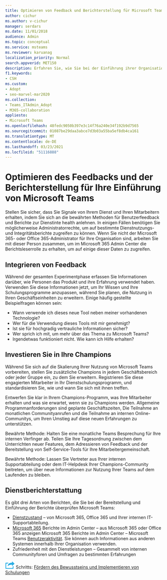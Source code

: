 ```yaml
---
title: Optimieren von Feedback und Berichterstellung für Microsoft Teams Einführung
author: cichur
ms.author: v-cichur
manager: serdars
ms.date: 11/01/2018
audience: Admin
ms.topic: conceptual
ms.service: msteams
ms.reviewer: karuanag
localization_priority: Normal
search.appverid: MET150
description: Erfahren Sie, wie Sie bei der Einführung ihrer Organisation Feedback von Benutzern erhalten und die Dienstinte health-Teams nutzen können.
f1.keywords:
- CSH
ms.custom:
- Adopt
- seo-marvel-mar2020
ms.collection:
- Teams_ITAdmin_Adopt
- M365-collaboration
appliesto:
- Microsoft Teams
ms.openlocfilehash: 48fedc9050b397e3c14f76a240e34f192b9d7565
ms.sourcegitcommit: 01087be29daa3abce7d3b03a55ba5ef8db4ca161
ms.translationtype: MT
ms.contentlocale: de-DE
ms.lasthandoff: 03/23/2021
ms.locfileid: "51116888"
---
```

# <a name="optimize-feedback-and-reporting-for-your-microsoft-teams-adoption"></a>Optimieren des Feedbacks und der Berichterstellung für Ihre Einführung von Microsoft Teams

Stellen Sie sicher, dass Sie Signale von Ihrem Dienst und Ihren Mitarbeitern erhalten, indem Sie sich an die bewährten Methoden für Benutzerfeedback und Berichte zur Dienstinte health anlehnen.  In einigen Fällen benötigen Sie möglicherweise Administratorrechte, um auf bestimmte Dienstnutzungs- und Integritätsberichte zugreifen zu können. Wenn Sie nicht der Microsoft 365- oder Office 365-Administrator für Ihre Organisation sind, arbeiten Sie mit dieser Person zusammen, um im Microsoft 365 Admin Center die Berichtsleserrolle zu erhalten, um auf einige dieser Daten zu zugreifen.

## <a name="incorporating-feedback"></a>Integrieren von Feedback 

Während der gesamten Experimentphase erfassen Sie Informationen darüber, wie Personen das Produkt und ihre Erfahrung verwendet haben. Verwenden Sie diese Informationen jetzt, um Ihr Wissen und Ihre Schulungsprogramme anzupassen, während Sie planen, die Nutzung in Ihren Geschäftseinheiten zu erweitern. Einige häufig gestellte Beispielfragen können sein:

- Wann verwende ich dieses neue Tool neben meiner vorhandenen Technologie?
- Wer für die Verwendung dieses Tools mit mir genehmigt?
- Ist sie für hochgradig vertrauliche Informationen sicher? 
- Wer sprich ich mit, um mehr über das Thema zu Microsoft Teams?
- Irgendetwas funktioniert nicht. Wie kann ich Hilfe erhalten?

## <a name="invest-in-your-champions"></a>Investieren Sie in Ihre Champions

Während Sie sich auf die Skalierung Ihrer Nutzung von Microsoft Teams vorbereiten, stellen Sie zusätzliche Champions in jedem Geschäftsbereich oder jeder Gruppe ein, zu dem Sie erweitern. Registrieren Sie diese engagierten Mitarbeiter in Ihr Dienstschulungsprogramm, und standardisieren Sie, wie und wann Sie sich mit ihnen treffen.
 
Entwerfen Sie klar in Ihrem Champions-Programm, was Ihre Mitarbeiter erhalten und was sie erwartet, wenn sie zu Champions werden. Allgemeine Programmanforderungen sind geplante Geschäftszeiten, Die Teilnahme an monatlichen Communityanrufen und die Teilnahme an internen Online-Communitys, um Ihren Umstieg auf diese neuen Erfahrungen zu unterstützen.  

Bewährte Methode: Halten Sie eine monatliche Teams Besprechung für Ihre internen Verfinger ab. Teilen Sie Ihre Tagesordnung zwischen dem Unterrichten neuer Features, dem Adressieren von Feedback und der Bereitstellung von Self-Service-Tools für Ihre Mitarbeitergemeinschaft.

Bewährte Methode: Lassen Sie Vertreter aus Ihrer internen Supportabteilung oder dem IT-Helpdesk Ihrer Champions-Community beitreten, um über neue Informationen zur Nutzung Ihrer Teams auf dem Laufenden zu bleiben. 

## <a name="service-reporting"></a>Dienstberichterstattung

Es gibt drei Arten von Berichten, die Sie bei der Bereitstellung und Einführung der Berichte überprüfen Microsoft Teams:

- [Dienstzustand](https://status.office365.com/) – von Microsoft 365, Office 365 und Ihrer internen IT-Supportabteilung.
- [Microsoft 365](/microsoft-365/admin/activity-reports/activity-reports) Berichte im Admin Center – aus Microsoft 365 oder Office 365 anzeigen Microsoft 365 Berichte im Admin Center – Microsoft Teams [Benutzeraktivität](/microsoft-365/admin/activity-reports/microsoft-teams-user-activity). Sie können auch Informationen aus anderen Systemen innerhalb Ihrer Organisation verwenden.
- Zufriedenheit mit den Dienstleistungen – Gesammelt von internen Communityforen und Umfragen zu bestimmten Erfahrungen

![Ein Symbol zur Darstellung des nächsten ](media/teams-adoption-next-icon.png) Schritts: [Fördern des Bewusstseins und Implementieren von Schulungen](teams-adoption-drive-awareness.md)